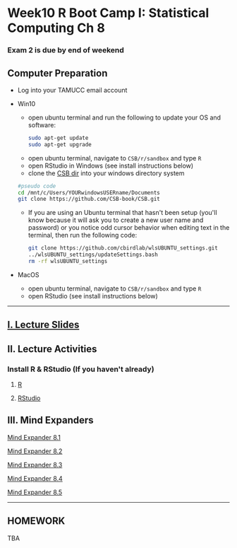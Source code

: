 # Week10 R Boot Camp I: Statistical Computing Ch 8

###  Exam 2 is due by end of weekend

## Computer Preparation

* Log into your TAMUCC email account
* Win10
	* open ubuntu terminal and run the following to update your OS and software:
		```bash
		sudo apt-get update
		sudo apt-get upgrade
		```
	* open ubuntu terminal, navigate to `CSB/r/sandbox` and type `R`
	* open RStudio in Windows (see install instructions below)
	* clone the [CSB dir](https://github.com/CSB-book/CSB) into your windows directory system
	```bash
	#pseudo code
	cd /mnt/c/Users/YOURwindowsUSERname/Documents
	git clone https://github.com/CSB-book/CSB.git
	```

	* If you are using an Ubuntu terminal that hasn't been setup (you'll know because it will ask you to create a new user name and password) or you notice odd cursor behavior when editing text in the terminal, then run the following code:
		```bash
		git clone https://github.com/cbirdlab/wlsUBUNTU_settings.git
		../wlsUBUNTU_settings/updateSettings.bash
		rm -rf wlsUBUNTU_settings
		```
* MacOS
	* open ubuntu terminal, navigate to `CSB/r/sandbox` and type `R`
	* open RStudio (see install instructions below)
  
___


## [I. Lecture Slides](https://github.com/tamucc-comp-bio/fall_2019/blob/master/lectures/Week10_files/Introduction%20to%20R%201.pptx)

## II. Lecture Activities 

### Install R & RStudio (If you haven't already)

1. [R](https://cran.revolutionanalytics.com/)

2. [RStudio](https://rstudio.com/products/rstudio/download/?utm_source=downloadrstudio&utm_medium=Site&utm_campaign=home-hero-cta#download)

## III. Mind Expanders

[Mind Expander 8.1](https://forms.office.com/Pages/ResponsePage.aspx?id=8frLNKZngUepylFOslULZlFZdbyVx8RLiPt1GobhHnlUMFpONVRLSkNYUU9VQ1RXVzhGODBPTFM1UC4u)

[Mind Expander 8.2](https://forms.office.com/Pages/ResponsePage.aspx?id=8frLNKZngUepylFOslULZlFZdbyVx8RLiPt1GobhHnlURDZQWkY5U1VSWU84WDU5Sk1HWE80NjdVVy4u)

[Mind Expander 8.3](https://forms.office.com/Pages/ResponsePage.aspx?id=8frLNKZngUepylFOslULZlFZdbyVx8RLiPt1GobhHnlUQTRGOTA5UDRZMzlPSjEwTUxCVzBIOEdKRi4u)

[Mind Expander 8.4](https://forms.office.com/Pages/ResponsePage.aspx?id=8frLNKZngUepylFOslULZlFZdbyVx8RLiPt1GobhHnlUMlRGTE9aQVQ3QUtBQlBOUEtHN1g3QUVDOS4u)

[Mind Expander 8.5](https://forms.office.com/Pages/ResponsePage.aspx?id=8frLNKZngUepylFOslULZlFZdbyVx8RLiPt1GobhHnlUMlIwMFNWME1IUVJCWktXWkZYSk1RV0pONC4u)

---


## HOMEWORK

TBA

